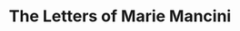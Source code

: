 ---
objectid: mancini # a short identifier with no spaces, weird characters, etc.
objecttype: project # either project, tool, or sketch
title: The Letters of Marie Mancini #short descriptive title identifying main purpose/use and possibly technology
objectlink: https://thecdil.github.io/mancini_source/ # full url to the main tool/project site
github-repo: https://github.com/thecdil/mancini_source # link to the main tool/project github repository, only if different
documentation: # link to documentaton, if avialble. 
description: A digital edition of the 17th-century letters of Marie Mancini. Users can view letter translations side by side with digitized letters, and explore map and timeline visualizations. # short description providing contextual information about the uses, technologies, examples, tools, and/or category the recipe addresses 
category: Digital Scholarship # Choose from: (Digital Collection; Institutional Repository; Research Guide; Qualitative Data Analysis; Oral History; Library Website; Critical Edition; OER; Screwing-Around;) or add a new one -- separate multiple using semi-colons.
technologies: Jekyll; Ruby; Rake; JavaScript; Bootstrap; Leaflet; IIIF; TEI # list the required technologies (broadly speaking) important to and/or necessary for your recipe; separate by semi-colon. Include the site generator first. Example: jekyll; bootstrap;svg;
software-requirements: # Free text statement describing software installs required before getting started on a local computer.
people: # list all people responsible for code development
#example person
- name: Olivia Wikle # full name
  github: https://github.com/owikle # GitHub username
images: # try and keep it to no more than 2-3 images. 
- filelocation: /images/mancini1.png # filename for image, including url, or extension and folder of this repository (i.e. '/images/picture.jpg')
  caption: The Letters of Marie Mancini homepage # caption for image
- filelocation: /images/mancini2.png # filename for image, including url, or extension and folder of this repository (i.e. '/images/picture.jpg')
  caption: Letter accompanied by annotated translation # caption for image
code: #code that you think others might find useful from the project, sketch or tool
- title: # a helpful short description of the code piece or pieces that do the thing you think another person might like to do. 
  codelink: # link to where people can view the piece of code, preferabbly in a GitHub repo -- separate multiple links by semi-colon
  demolink: # url of page where this code works, demonstrating the features. 
  description: # brief description of the piece of code - how it's used in project/sketch/tool + how it might be used
  technologies: # list the required technologies (broadly speaking) important to and/or necessary for your recipe; separate by semi-colon. Include the site generator first. Example: jekyll; bootstrap;svg;
---